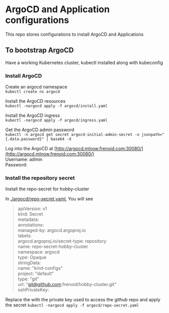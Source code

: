 # ArgoCD and Application configurations
This repo stores configurations to install ArgoCD and Applications

## To bootstrap ArgoCD
Have a working Kubernetes cluster, kubectl installed along with kubeconfig

### Install ArgoCD
Create an argocd namespace<br>
`kubectl create ns argocd`

Install the ArgoCD resources<br>
`kubectl -nargocd apply -f argocd/install.yaml`

Install the ArgoCD ingress<br>
`kubectl -nargocd apply -f argocd/ingress.yaml`

Get the ArgoCD admin password<br>
`kubectl -n argocd get secret argocd-initial-admin-secret -o jsonpath="{.data.password}" | base64 -d`

Log into the ArgoCD at [http://argocd.mlnow.frenoid.com:30080/](http://argocd.mlnow.frenoid.com:30080/)<br>
Username: admin<br>
Password: <argoCDAdminPassword>

### Install the repository secret
Install the repo-secret for hobby-cluster

In [./argocd/repo-secret.yaml](./argocd/repo-secret.yaml), You will see <br>

> apiVersion: v1<br>
> kind: Secret<br>
> metadata:<br>
>   annotations:<br>
>     managed-by: argocd.argoproj.io <br>
>   labels: <br>
>     argocd.argoproj.io/secret-type: repository <br>
>   name: repo-secret-hobby-cluster <br>
>   namespace: argocd <br>
> type: Opaque <br>
> stringData: <br>
>   name: "kind-configs"<br>
>   project: "default"<br>
>   type: "git"<br>
>   url: "git@github.com:frenoid/hobby-cluster.git"<br>
>   sshPrivateKey: <replaceMe><br>


Replace the *<replaceMe>* with the private key used to access the github repo and apply the secret
`kubectl -nargocd apply -f argocd/repo-secret.yaml`


